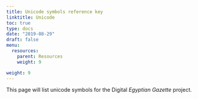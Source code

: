 ```yaml
---
title: Unicode symbols reference key
linktitle: Unicode
toc: true
type: docs
date: "2019-08-29"
draft: false
menu:
  resources:
    parent: Resources
    weight: 9

weight: 9
---
```

This page will list unicode symbols for the Digital _Egyptian Gazette_ project.